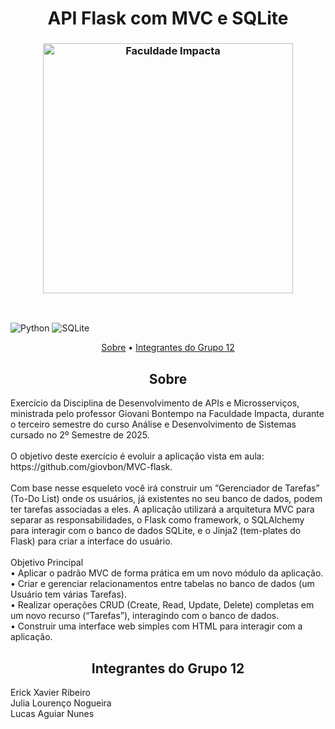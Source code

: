 <h1 align="center"; style="font-weight: bold;">API Flask com MVC e SQLite</h1>

<h3 align="center"><img  alt="Faculdade Impacta" width = "400px" src="https://www.impacta.edu.br/themes/wc_agenciar3/images/logo-new.png"></h3>

<br>

![Python](https://img.shields.io/badge/python-3670A0?style=for-the-badge&logo=python&logoColor=ffdd54)
![SQLite](https://img.shields.io/badge/sqlite-%2307405e.svg?style=for-the-badge&logo=sqlite&logoColor=white)

<p align="center">
    <a href="#sobre">Sobre</a> •
    <a href="#grupo">Integrantes do Grupo 12</a>
</p>

<h2 id="sobre" align="center">Sobre</h2>
Exercício da Disciplina de Desenvolvimento de APIs e Microsserviços, ministrada pelo professor Giovani Bontempo na Faculdade Impacta, durante o terceiro semestre do curso Análise e Desenvolvimento de Sistemas cursado no 2º Semestre de 2025.
<br><br>
O objetivo deste exercício é evoluir a aplicação vista em aula: https://github.com/giovbon/MVC-flask.
<br><br>
Com base nesse esqueleto você irá construir um “Gerenciador de Tarefas” (To-Do List) onde os usuários, já existentes no seu banco de dados, podem ter tarefas associadas a eles. A aplicação utilizará a arquitetura MVC para separar as responsabilidades, o Flask como framework, o SQLAlchemy para interagir com o banco de dados SQLite, e o Jinja2 (tem-plates do Flask) para criar a interface do usuário.
<br><br>
Objetivo Principal
<br>
• Aplicar o padrão MVC de forma prática em um novo módulo da aplicação.<br>
• Criar e gerenciar relacionamentos entre tabelas no banco de dados (um Usuário tem
várias Tarefas).<br>
• Realizar operações CRUD (Create, Read, Update, Delete) completas em um novo recurso
(“Tarefas”), interagindo com o banco de dados.<br>
• Construir uma interface web simples com HTML para interagir com a aplicação.

<br>

<h2 id="grupo" align="center">Integrantes do Grupo 12</h2>
Erick Xavier Ribeiro<br>
Julia Lourenço Nogueira<br>
Lucas Aguiar Nunes
